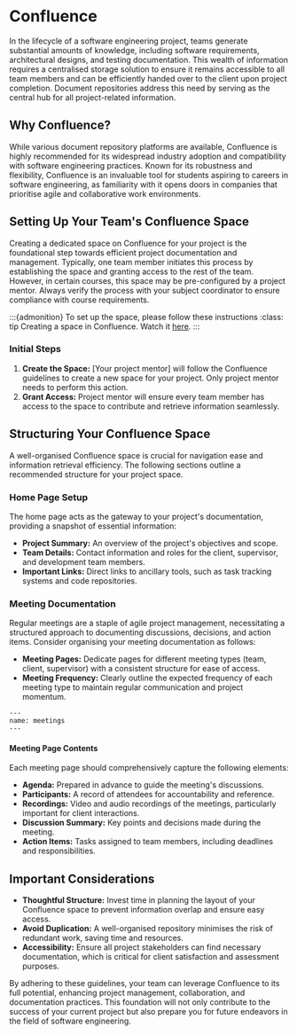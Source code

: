 # Confluence

In the lifecycle of a software engineering project, teams generate substantial amounts of knowledge, including software requirements, architectural designs, and testing documentation. This wealth of information requires a centralised storage solution to ensure it remains accessible to all team members and can be efficiently handed over to the client upon project completion. Document repositories address this need by serving as the central hub for all project-related information.

## Why Confluence?

While various document repository platforms are available, Confluence is highly recommended for its widespread industry adoption and compatibility with software engineering practices. Known for its robustness and flexibility, Confluence is an invaluable tool for students aspiring to careers in software engineering, as familiarity with it opens doors in companies that prioritise agile and collaborative work environments.

## Setting Up Your Team's Confluence Space

Creating a dedicated space on Confluence for your project is the foundational step towards efficient project documentation and management. Typically, one team member initiates this process by establishing the space and granting access to the rest of the team. However, in certain courses, this space may be pre-configured by a project mentor. Always verify the process with your subject coordinator to ensure compliance with course requirements.

:::{admonition} To set up the space, please follow these instructions
:class: tip
Creating a space in Confluence. Watch it [here](https://youtu.be/FFF4D4I19ms).
:::

### Initial Steps

1. **Create the Space:** [Your project mentor] will follow the Confluence guidelines to create a new space for your project. Only project mentor needs to perform this action.
2. **Grant Access:** Project mentor will ensure every team member has access to the space to contribute and retrieve information seamlessly.

## Structuring Your Confluence Space

A well-organised Confluence space is crucial for navigation ease and information retrieval efficiency. The following sections outline a recommended structure for your project space.

### Home Page Setup

The home page acts as the gateway to your project's documentation, providing a snapshot of essential information:

- **Project Summary:** An overview of the project's objectives and scope.
- **Team Details:** Contact information and roles for the client, supervisor, and development team members.
- **Important Links:** Direct links to ancillary tools, such as task tracking systems and code repositories.

### Meeting Documentation

Regular meetings are a staple of agile project management, necessitating a structured approach to documenting discussions, decisions, and action items. Consider organising your meeting documentation as follows:

- **Meeting Pages:** Dedicate pages for different meeting types (team, client, supervisor) with a consistent structure for ease of access.
- **Meeting Frequency:** Clearly outline the expected frequency of each meeting type to maintain regular communication and project momentum.

```{figure} resources/meetings.png
---
name: meetings
---
```

#### Meeting Page Contents

Each meeting page should comprehensively capture the following elements:

- **Agenda:** Prepared in advance to guide the meeting's discussions.
- **Participants:** A record of attendees for accountability and reference.
- **Recordings:** Video and audio recordings of the meetings, particularly important for client interactions.
- **Discussion Summary:** Key points and decisions made during the meeting.
- **Action Items:** Tasks assigned to team members, including deadlines and responsibilities.

## Important Considerations

- **Thoughtful Structure:** Invest time in planning the layout of your Confluence space to prevent information overlap and ensure easy access.
- **Avoid Duplication:** A well-organised repository minimises the risk of redundant work, saving time and resources.
- **Accessibility:** Ensure all project stakeholders can find necessary documentation, which is critical for client satisfaction and assessment purposes.

By adhering to these guidelines, your team can leverage Confluence to its full potential, enhancing project management, collaboration, and documentation practices. This foundation will not only contribute to the success of your current project but also prepare you for future endeavors in the field of software engineering.